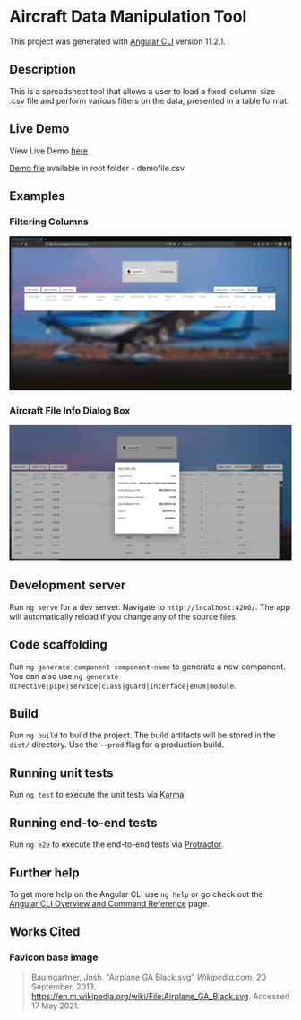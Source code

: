 # Aircraft Data Manipulation Tool

This project was generated with [Angular CLI](https://github.com/angular/angular-cli) version 11.2.1.

## Description

This is a spreadsheet tool that allows a user to load a fixed-column-size .csv file and perform various filters on the data, presented in a table format.

## Live Demo

View Live Demo [here](https://amerz84.github.io/aircraft-data/)

[Demo file](https://github.com/amerz84/aircraft-data/blob/master/demofile.csv) available in root folder - demofile.csv

## Examples

### Filtering Columns

![Applying Column Filters](https://github.com/amerz84/aircraft-data/blob/4cf4dab5e92a9b87ae5da539a064ba5eb85c86e8/readme_assets/filter_columns.gif)

### Aircraft File Info Dialog Box

![Displaying Aircraft Info Dialog Box](https://github.com/amerz84/aircraft-data/blob/4cf4dab5e92a9b87ae5da539a064ba5eb85c86e8/readme_assets/info_dialog.PNG)

## Development server

Run `ng serve` for a dev server. Navigate to `http://localhost:4200/`. The app will automatically reload if you change any of the source files.

## Code scaffolding

Run `ng generate component component-name` to generate a new component. You can also use `ng generate directive|pipe|service|class|guard|interface|enum|module`.

## Build

Run `ng build` to build the project. The build artifacts will be stored in the `dist/` directory. Use the `--prod` flag for a production build.

## Running unit tests

Run `ng test` to execute the unit tests via [Karma](https://karma-runner.github.io).

## Running end-to-end tests

Run `ng e2e` to execute the end-to-end tests via [Protractor](http://www.protractortest.org/).

## Further help

To get more help on the Angular CLI use `ng help` or go check out the [Angular CLI Overview and Command Reference](https://angular.io/cli) page.

## Works Cited

### Favicon base image
>Baumgartner, Josh. "Airplane GA Black.svg" *Wikipedia.com*. 20 September, 2013. https://en.m.wikipedia.org/wiki/File:Airplane_GA_Black.svg. Accessed 17 May 2021.
